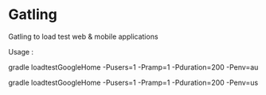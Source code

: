 # Gatling
Gatling to load test web &amp; mobile applications

Usage :

gradle loadtestGoogleHome -Pusers=1 -Pramp=1 -Pduration=200 -Penv=au

gradle loadtestGoogleHome -Pusers=1 -Pramp=1 -Pduration=200 -Penv=us
